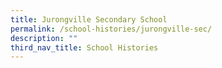 ```yaml
---
title: Jurongville Secondary School
permalink: /school-histories/jurongville-sec/
description: ""
third_nav_title: School Histories
---
```

